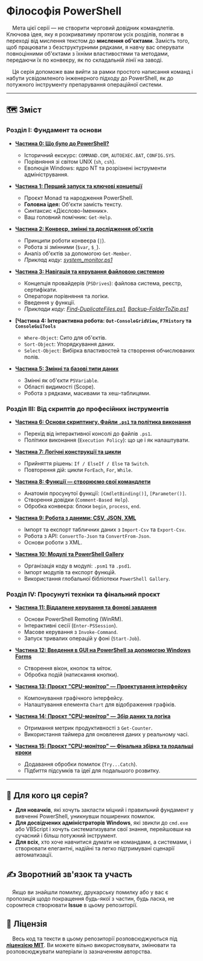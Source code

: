 # Філософія PowerShell

&nbsp;&nbsp;&nbsp;&nbsp;Мета цієї серії — не створити черговий довідник командлетів.
Ключова ідея, яку я розкриватиму протягом усіх розділів, полягає в переході від мислення текстом до **мислення об'єктами**.
Замість того, щоб працювати з безструктурними рядками, я навчу вас оперувати повноцінними об'єктами з їхніми властивостями та методами,
передаючи їх по конвеєру, як по складальній лінії на заводі.


&nbsp;&nbsp;&nbsp;&nbsp;Ця серія допоможе вам вийти за рамки простого написання команд і набути усвідомленого інженерного підходу до PowerShell,
як до потужного інструменту препарування операційної системи.

---

## 🗺️ Зміст

### **Розділ I: Фундамент та основи**

*   **[Частина 0: Що було до PowerShell?](./01.md)**
    *   Історичний екскурс: `COMMAND.COM`, `AUTOEXEC.BAT`, `CONFIG.SYS`.
    *   Порівняння зі світом UNIX (`sh`, `csh`).
    *   Еволюція Windows: ядро NT та розрізнені інструменти адміністрування.

*   **[Частина 1: Перший запуск та ключові концепції](./01.md)**
    *   Проєкт Monad та народження PowerShell.
    *   **Головна ідея:** Об'єкти замість тексту.
    *   Синтаксис «Дієслово-Іменник».
    *   Ваш головний помічник: `Get-Help`.

*   **[Частина 2: Конвеєр, змінні та дослідження об'єктів](./02.md)**
    *   Принципи роботи конвеєра (`|`).
    *   Робота зі змінними (`$var`, `$_`).
    *   Аналіз об'єктів за допомогою `Get-Member`.
    *   *Приклад коду: [system_monitor.ps1](./code/02/system_monitor.ps1)*


*   **[Частина 3: Навігація та керування файловою системою](./03.md)**
    *   Концепція провайдерів (`PSDrives`): файлова система, реєстр, сертифікати.
    *   Оператори порівняння та логіки.
    *   Введення у функції.
    *   *Приклади коду: [Find-DuplicateFiles.ps1](./code/03/Find-DuplicateFiles.ps1), [Backup-FolderToZip.ps1](./code/03/Backup-FolderToZip.ps1)*

*   **[Частина 4: Інтерактивна робота: `Out-ConsoleGridView`, `F7History` та `ConsoleGuiTools`**






    *   `Where-Object`: Сито для об'єктів.
    *   `Sort-Object`: Упорядкування даних.
    *   `Select-Object`: Вибірка властивостей та створення обчислюваних полів.

*   **[Частина 5: Змінні та базові типи даних](./05.md)**
    *   Змінні як об'єкти `PSVariable`.
    *   Області видимості (Scope).
    *   Робота з рядками, масивами та хеш-таблицями.

### **Розділ III: Від скриптів до професійних інструментів**

*   **[Частина 6: Основи скриптингу. Файли `.ps1` та політика виконання](./06.md)**
    *   Перехід від інтерактивної консолі до файлів `.ps1`.
    *   Політики виконання (`Execution Policy`): що це і як налаштувати.

*   **[Частина 7: Логічні конструкції та цикли](./07.md)**
    *   Прийняття рішень: `If / ElseIf / Else` та `Switch`.
    *   Повторення дій: цикли `ForEach`, `For`, `While`.

*   **[Частина 8: Функції — створюємо свої командлети](./08.md)**
    *   Анатомія просунутої функції: `[CmdletBinding()]`, `[Parameter()]`.
    *   Створення довідки (`Comment-Based Help`).
    *   Обробка конвеєра: блоки `begin`, `process`, `end`.

*   **[Частина 9: Робота з даними: CSV, JSON, XML](./09.md)**
    *   Імпорт та експорт табличних даних з `Import-Csv` та `Export-Csv`.
    *   Робота з API: `ConvertTo-Json` та `ConvertFrom-Json`.
    *   Основи роботи з XML.

*   **[Частина 10: Модулі та PowerShell Gallery](./10.md)**
    *   Організація коду в модулі: `.psm1` та `.psd1`.
    *   Імпорт модулів та експорт функцій.
    *   Використання глобальної бібліотеки `PowerShell Gallery`.

### **Розділ IV: Просунуті техніки та фінальний проєкт**

*   **[Частина 11: Віддалене керування та фонові завдання](./11.md)**
    *   Основи PowerShell Remoting (WinRM).
    *   Інтерактивні сесії (`Enter-PSSession`).
    *   Масове керування з `Invoke-Command`.
    *   Запуск тривалих операцій у фоні (`Start-Job`).

*   **[Частина 12: Введення в GUI на PowerShell за допомогою Windows Forms](./12.md)**
    *   Створення вікон, кнопок та міток.
    *   Обробка подій (натискання кнопки).

*   **[Частина 13: Проєкт "CPU-монітор" — Проектування інтерфейсу](./13.md)**
    *   Компонування графічного інтерфейсу.
    *   Налаштування елемента `Chart` для відображення графіків.

*   **[Частина 14: Проєкт "CPU-монітор" — Збір даних та логіка](./14.md)**
    *   Отримання метрик продуктивності з `Get-Counter`.
    *   Використання таймера для оновлення даних у реальному часі.

*   **[Частина 15: Проєкт "CPU-монітор" — Фінальна збірка та подальші кроки](./15.md)**
    *   Додавання обробки помилок (`Try...Catch`).
    *   Підбиття підсумків та ідеї для подальшого розвитку.

---

## 🎯 Для кого ця серія?

*   **Для новачків**, які хочуть закласти міцний і правильний фундамент у вивченні PowerShell, уникнувши поширених помилок.
*   **Для досвідчених адміністраторів Windows**, які звикли до `cmd.exe` або VBScript і хочуть систематизувати свої знання, перейшовши на сучасний і більш потужний інструмент.
*   **Для всіх**, хто хоче навчитися думати не командами, а системами, і створювати елегантні, надійні та легко підтримувані сценарії автоматизації.

## ✍️ Зворотний зв'язок та участь

&nbsp;&nbsp;&nbsp;&nbsp;Якщо ви знайшли помилку, друкарську помилку або у вас є пропозиція щодо покращення будь-якої з частин, будь ласка, не соромтеся створювати **Issue** в цьому репозиторії.

## 📜 Ліцензія

&nbsp;&nbsp;&nbsp;&nbsp;Весь код та тексти в цьому репозиторії розповсюджуються під **[ліцензією MIT](./LICENSE)**. Ви можете вільно використовувати, змінювати та розповсюджувати матеріали із зазначенням авторства.